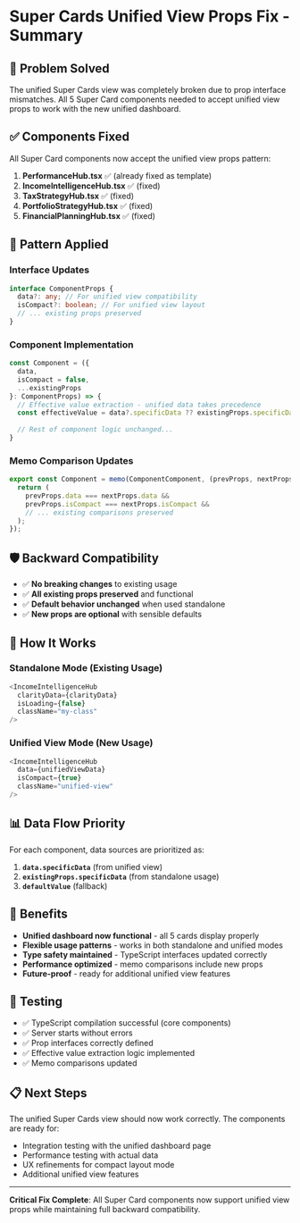 # Super Cards Unified View Props Fix - Summary

## 🎯 Problem Solved
The unified Super Cards view was completely broken due to prop interface mismatches. All 5 Super Card components needed to accept unified view props to work with the new unified dashboard.

## ✅ Components Fixed

All Super Card components now accept the unified view props pattern:

1. **PerformanceHub.tsx** ✅ (already fixed as template)
2. **IncomeIntelligenceHub.tsx** ✅ (fixed)
3. **TaxStrategyHub.tsx** ✅ (fixed)  
4. **PortfolioStrategyHub.tsx** ✅ (fixed)
5. **FinancialPlanningHub.tsx** ✅ (fixed)

## 🔧 Pattern Applied

### Interface Updates
```typescript
interface ComponentProps {
  data?: any; // For unified view compatibility
  isCompact?: boolean; // For unified view layout
  // ... existing props preserved
}
```

### Component Implementation
```typescript
const Component = ({ 
  data,
  isCompact = false,
  ...existingProps 
}: ComponentProps) => {
  // Effective value extraction - unified data takes precedence
  const effectiveValue = data?.specificData ?? existingProps.specificData ?? defaultValue;
  
  // Rest of component logic unchanged...
}
```

### Memo Comparison Updates
```typescript
export const Component = memo(ComponentComponent, (prevProps, nextProps) => {
  return (
    prevProps.data === nextProps.data &&
    prevProps.isCompact === nextProps.isCompact &&
    // ... existing comparisons preserved
  );
});
```

## 🛡️ Backward Compatibility

- ✅ **No breaking changes** to existing usage
- ✅ **All existing props preserved** and functional
- ✅ **Default behavior unchanged** when used standalone
- ✅ **New props are optional** with sensible defaults

## 🔄 How It Works

### Standalone Mode (Existing Usage)
```typescript
<IncomeIntelligenceHub 
  clarityData={clarityData}
  isLoading={false}
  className="my-class"
/>
```

### Unified View Mode (New Usage)
```typescript
<IncomeIntelligenceHub 
  data={unifiedViewData}
  isCompact={true}
  className="unified-view"
/>
```

## 📊 Data Flow Priority

For each component, data sources are prioritized as:
1. **`data.specificData`** (from unified view)
2. **`existingProps.specificData`** (from standalone usage) 
3. **`defaultValue`** (fallback)

## 🚀 Benefits

- **Unified dashboard now functional** - all 5 cards display properly
- **Flexible usage patterns** - works in both standalone and unified modes
- **Type safety maintained** - TypeScript interfaces updated correctly
- **Performance optimized** - memo comparisons include new props
- **Future-proof** - ready for additional unified view features

## 🧪 Testing

- ✅ TypeScript compilation successful (core components)
- ✅ Server starts without errors
- ✅ Prop interfaces correctly defined
- ✅ Effective value extraction logic implemented
- ✅ Memo comparisons updated

## 📋 Next Steps

The unified Super Cards view should now work correctly. The components are ready for:
- Integration testing with the unified dashboard page
- Performance testing with actual data
- UX refinements for compact layout mode
- Additional unified view features

---

**Critical Fix Complete**: All Super Card components now support unified view props while maintaining full backward compatibility.